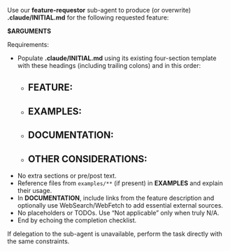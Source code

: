 Use our **feature-requestor** sub-agent to produce (or overwrite) **.claude/INITIAL.md** for the following requested feature:
    
**$ARGUMENTS**

Requirements:
- Populate **.claude/INITIAL.md** using its existing four-section template with these headings (including trailing colons) and in this order:
  - ## FEATURE:
  - ## EXAMPLES:
  - ## DOCUMENTATION:
  - ## OTHER CONSIDERATIONS:
- No extra sections or pre/post text.
- Reference files from `examples/**` (if present) in **EXAMPLES** and explain their usage.
- In **DOCUMENTATION**, include links from the feature description and optionally use WebSearch/WebFetch to add essential external sources.
- No placeholders or TODOs. Use “Not applicable” only when truly N/A.
- End by echoing the completion checklist.

If delegation to the sub-agent is unavailable, perform the task directly with the same constraints.

